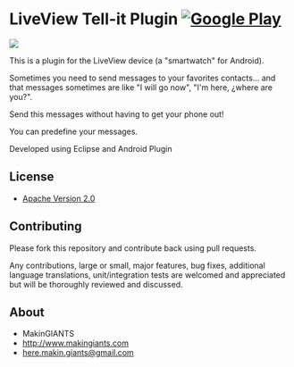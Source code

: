 # LiveView Tell-it Plugin [![Google Play](http://developer.android.com/images/brand/en_generic_rgb_wo_45.png)](https://play.google.com/store/apps/details?id=com.makingiants.answerit)

<a href="https://play.google.com/store/apps/details?id=com.makingiants.answerit" alt="Download from Google Play">
	<img src="http://dc201.4shared.com/img/4qS5ZZQo/0.4095983652860181/banner.png">
</a>

This is a plugin for the LiveView device
(a "smartwatch" for Android).

Sometimes you need to send messages to your favorites contacts...
and that messages sometimes are like "I will go now", "I'm here, ¿where are you?".

Send this messages without having to get your phone out!

You can predefine your messages.

Developed using Eclipse and Android Plugin


## License

* [Apache Version 2.0](http://www.apache.org/licenses/LICENSE-2.0.html)


## Contributing

Please fork this repository and contribute back using pull requests.

Any contributions, large or small, major features, bug fixes, additional
language translations, unit/integration tests are welcomed and appreciated
but will be thoroughly reviewed and discussed.


## About
	
+ MakinGIANTS
+ http://www.makingiants.com
+ here.makin.giants@gmail.com